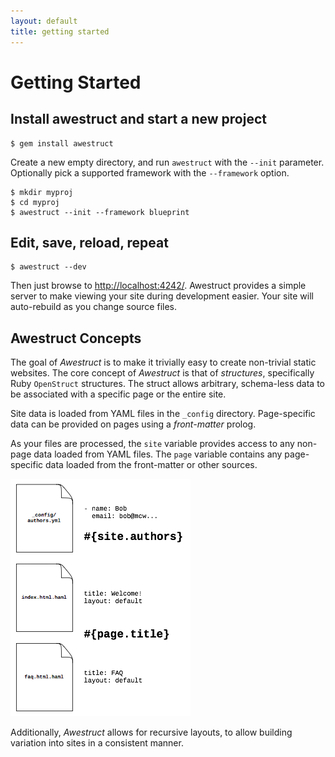 ```yaml
---
layout: default
title: getting started
---
```


<div class="page-header">
<h1>Getting Started</h1>
</div>

## Install awestruct and start a new project

    $ gem install awestruct

Create a new empty directory, and run `awestruct` with the `--init`
parameter.  Optionally pick a supported framework with the `--framework`
option. 

    $ mkdir myproj
    $ cd myproj
    $ awestruct --init --framework blueprint

## Edit, save, reload, repeat

    $ awestruct --dev

Then just browse to [http://localhost:4242/](http://localhost:4242).
Awestruct provides a simple server to make viewing your site during
development easier.  Your site will auto-rebuild as you change source files.

## Awestruct Concepts

The goal of *Awestruct* is to make it trivially easy to create non-trivial
static websites.  The core concept of *Awestruct* is that of _structures_,
specifically Ruby `OpenStruct` structures.  The struct allows arbitrary,
schema-less data to be associated with a specific page or the entire site.

Site data is loaded from YAML files in the `_config` directory.
Page-specific data can be provided on pages using a _front-matter_ prolog.

As your files are processed, the `site` variable provides access to any
non-page data loaded from YAML files.  The `page` variable contains
any page-specific data loaded from the front-matter or other
sources.


![Structs](/images/structs.png)

Additionally, *Awestruct* allows for recursive layouts, to allow
building variation into sites in a consistent manner.
